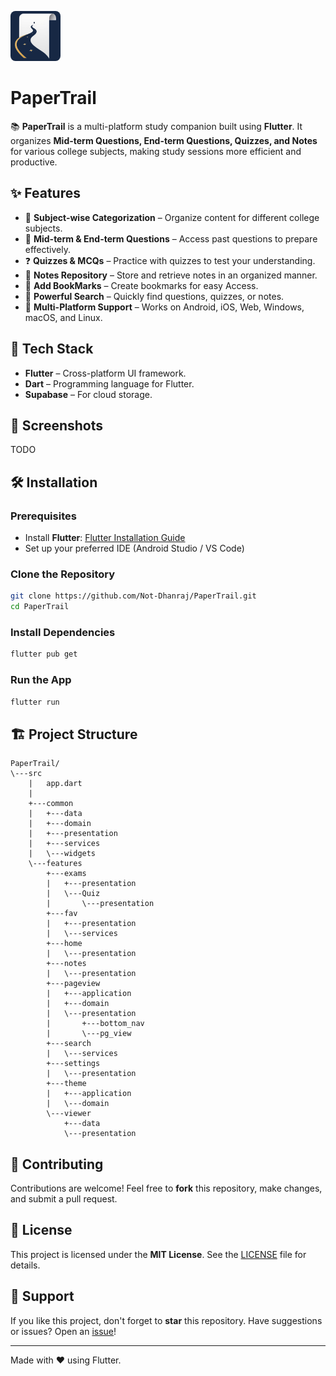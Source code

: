   <a href="url"><img src="https://raw.githubusercontent.com/Not-Dhanraj/PaperTrail/a35ba50981fa9f3591a916e782a9ee92e0746ad6/assets/icon/icon.png?token=GHSAT0AAAAAAC6U7GAXGSWHSZT7NN37YWY4Z665D2Q" height="auto" width="80" style="border-radius:10%"></a>
  
  # PaperTrail




📚 **PaperTrail** is a multi-platform study companion built using **Flutter**. It organizes **Mid-term Questions, End-term Questions, Quizzes, and Notes** for various college subjects, making study sessions more efficient and productive.

## ✨ Features
- 📖 **Subject-wise Categorization** – Organize content for different college subjects.
- 📝 **Mid-term & End-term Questions** – Access past questions to prepare effectively.
- ❓ **Quizzes & MCQs** – Practice with quizzes to test your understanding.
- 📂 **Notes Repository** – Store and retrieve notes in an organized manner.
- 🔖 **Add BookMarks** – Create bookmarks for easy Access.
- 🔎 **Powerful Search** – Quickly find questions, quizzes, or notes.
- 📲 **Multi-Platform Support** – Works on Android, iOS, Web, Windows, macOS, and Linux.

## 🚀 Tech Stack
- **Flutter** – Cross-platform UI framework.
- **Dart** – Programming language for Flutter.
- **Supabase** – For cloud storage.


## 📸 Screenshots
TODO

## 🛠️ Installation

### Prerequisites
- Install **Flutter**: [Flutter Installation Guide](https://flutter.dev/docs/get-started/install)
- Set up your preferred IDE (Android Studio / VS Code)

### Clone the Repository
```sh
git clone https://github.com/Not-Dhanraj/PaperTrail.git
cd PaperTrail
```

### Install Dependencies
```sh
flutter pub get
```

### Run the App
```sh
flutter run
```

## 🏗️ Project Structure
```
PaperTrail/
\---src
    |   app.dart
    |   
    +---common
    |   +---data
    |   +---domain
    |   +---presentation
    |   +---services
    |   \---widgets
    \---features
        +---exams
        |   +---presentation
        |   \---Quiz
        |       \---presentation
        +---fav
        |   +---presentation
        |   \---services
        +---home
        |   \---presentation
        +---notes
        |   \---presentation
        +---pageview
        |   +---application
        |   +---domain
        |   \---presentation
        |       +---bottom_nav
        |       \---pg_view        
        +---search
        |   \---services
        +---settings
        |   \---presentation    
        +---theme
        |   +---application
        |   \---domain
        \---viewer
            +---data
            \---presentation

```

## 🤝 Contributing
Contributions are welcome! Feel free to **fork** this repository, make changes, and submit a pull request.

## 📜 License
This project is licensed under the **MIT License**. See the [LICENSE](LICENSE) file for details.

## 🌟 Support
If you like this project, don't forget to **star** this repository. Have suggestions or issues? Open an [issue](https://github.com/yourusername/PaperTrail/issues)!

---
Made with ❤️ using Flutter.

